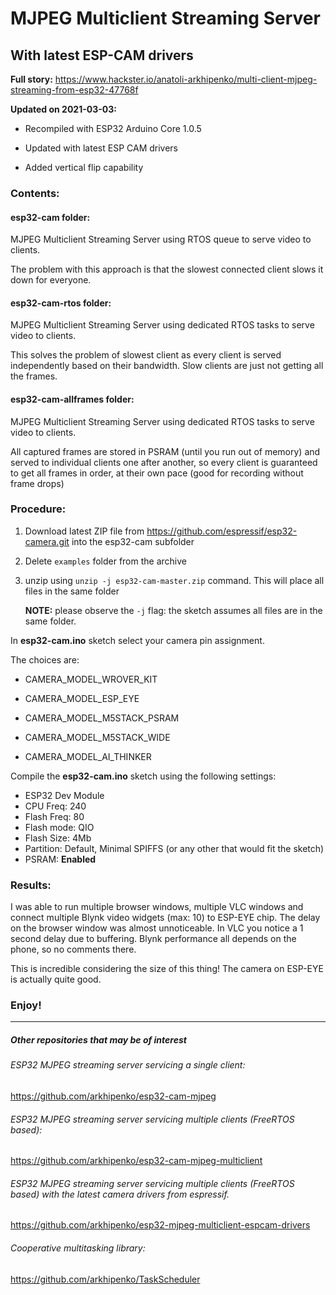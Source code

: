 # MJPEG Multiclient Streaming Server 

## With latest ESP-CAM drivers
**Full story:** https://www.hackster.io/anatoli-arkhipenko/multi-client-mjpeg-streaming-from-esp32-47768f



**Updated on 2021-03-03:**

- Recompiled with ESP32 Arduino Core 1.0.5

- Updated with latest ESP CAM drivers

- Added vertical flip capability

  

### Contents:

#### esp32-cam folder:

MJPEG Multiclient Streaming Server using RTOS queue to serve video to clients. 

The problem with this approach is that the slowest connected client slows it down for everyone. 

#### esp32-cam-rtos folder:

MJPEG Multiclient Streaming Server using dedicated RTOS tasks to serve video to clients. 

This solves the problem of slowest client as every client is served independently based on their bandwidth. Slow clients  are just not getting all the frames. 

#### esp32-cam-allframes folder:

MJPEG Multiclient Streaming Server using dedicated RTOS tasks to serve video to clients. 

All captured frames are stored in PSRAM (until you run out of memory) and served to individual clients one after another, so every client is guaranteed to get all frames in order, at their own pace (good for recording without frame drops)



### Procedure:

1. Download latest ZIP file from https://github.com/espressif/esp32-camera.git into the esp32-cam subfolder

2. Delete `examples` folder from the archive

3. unzip using `unzip -j esp32-cam-master.zip` command. This will place all files in the same folder

   

   **NOTE:** please observe the `-j` flag: the sketch assumes all files are in the same folder. 



In **esp32-cam.ino** sketch select your camera pin assignment. 

The choices are:

- CAMERA_MODEL_WROVER_KIT

- CAMERA_MODEL_ESP_EYE

- CAMERA_MODEL_M5STACK_PSRAM

- CAMERA_MODEL_M5STACK_WIDE

- CAMERA_MODEL_AI_THINKER

  

Compile the **esp32-cam.ino** sketch using the following settings:

- ESP32 Dev Module
- CPU Freq: 240
- Flash Freq: 80
- Flash mode: QIO
- Flash Size: 4Mb
- Partition: Default, Minimal SPIFFS (or any other that would fit the sketch)
- PSRAM: **Enabled**



### Results:

I was able to run multiple browser windows, multiple VLC windows and connect multiple Blynk video widgets (max: 10) to ESP-EYE chip. The delay on the browser window was almost unnoticeable. In VLC you notice a 1 second delay due to buffering. Blynk performance all depends on the phone, so no comments there. 

This is incredible considering the size of this thing! The camera on ESP-EYE is actually quite good. 

### Enjoy!



------

##### Other repositories that may be of interest

###### ESP32 MJPEG streaming server servicing a single client:

https://github.com/arkhipenko/esp32-cam-mjpeg



###### ESP32 MJPEG streaming server servicing multiple clients (FreeRTOS based):

https://github.com/arkhipenko/esp32-cam-mjpeg-multiclient



###### ESP32 MJPEG streaming server servicing multiple clients (FreeRTOS based) with the latest camera drivers from espressif.

https://github.com/arkhipenko/esp32-mjpeg-multiclient-espcam-drivers



###### Cooperative multitasking library:

https://github.com/arkhipenko/TaskScheduler

